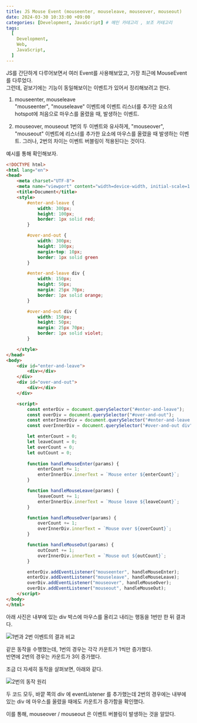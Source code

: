 ```yaml
---
title: JS Mouse Event (mouseenter, mouseleave, mouseover, mouseout)
date: 2024-03-30 10:33:00 +09:00
categories: [Development, JavaScript] # 메인 카테고리 , 보조 카테고리
tags:
  [
    Development,
    Web,
    JavaScript,
  ]
---
```


JS를 간단하게 다루어보면서 여러 Event를 사용해보았고, 가장 최근에 MouseEvent를 다루었다.  
그런데, 겉보기에는 기능이 동일해보이는 이벤트가 있어서 정리해보려고 한다.

1. mouseenter, mouseleave  
 "mouseenter", "mouseleave" 이벤트에 이벤트 리스너를 추가한 요소의 hotspot에 처음으로 마우스를 올렸을 때, 발생하는 이벤트.

2. mouseover, mouseout
 1번의 두 이벤트와 유사하게, "mouseover", "mouseout" 이벤트에 리스너를 추가한 요소에 마우스를 올렸을 때 발생하는 이벤트. 그러나, 2번의 차이는 이벤트 버블링이 적용된다는 것이다. 

예시를 통해 확인해보자.

```html
<!DOCTYPE html>
<html lang="en">
<head>
    <meta charset="UTF-8">
    <meta name="viewport" content="width=device-width, initial-scale=1.0">
    <title>Document</title>
    <style>
        #enter-and-leave {
            width: 300px;
            height: 100px;
            border: 1px solid red;
        }

        #over-and-out {
            width: 300px;
            height: 100px;
            margin-top: 10px;
            border: 1px solid green
        }

        #enter-and-leave div {
            width: 150px;
            height: 50px;
            margin: 25px 70px;
            border: 1px solid orange;
        }

        #over-and-out div {
            width: 150px;
            height: 50px;
            margin: 25px 70px;
            border: 1px solid violet;
        }

    </style>
</head>
<body>
    <div id="enter-and-leave">
        <div></div>
    </div>
    <div id="over-and-out">
        <div></div>
    </div>

    <script>
        const enterDiv = document.querySelector("#enter-and-leave");
        const overDiv = document.querySelector("#over-and-out");
        const enterInnerDiv = document.querySelector("#enter-and-leave div");
        const overInnerDiv = document.querySelector("#over-and-out div");

        let enterCount = 0;
        let leaveCount = 0;
        let overCount = 0;
        let outCount = 0;
        
        function handleMouseEnter(params) {
            enterCount += 1;
            enterInnerDiv.innerText = `Mouse enter ${enterCount}`;
        }

        function handleMouseLeave(params) {
            leaveCount += 1;
            enterInnerDiv.innerText = `Mouse leave ${leaveCount}`;
        }

        function handleMouseOver(params) {
            overCount += 1;
            overInnerDiv.innerText = `Mouse over ${overCount}`;
        }

        function handleMouseOut(params) {
            outCount += 1;
            overInnerDiv.innerText = `Mouse out ${outCount}`;
        }

        enterDiv.addEventListener("mouseenter", handleMouseEnter);
        enterDiv.addEventListener("mouseleave", handleMouseLeave);
        overDiv.addEventListener("mouseover", handleMouseOver);
        overDiv.addEventListener("mouseout", handleMouseOut);
    </script>
</body>
</html>
```

아래 사진은 내부에 있는 div 박스에 마우스를 올리고 내리는 행동을 1번만 한 뒤 결과다.

<img src="https://kybaq.github.io/assets/img/posts/2024-03-30-JS-Mouse-Event-1.png" alt="1번과 2번 이벤트의 결과 비교">

같은 동작을 수행했는데, 1번의 경우는 각각 카운트가 1씩만 증가했다.  
반면에 2번의 경우는 카운트가 3이 증가했다.

조금 더 자세히 동작을 살펴보면, 아래와 같다.

<img src="https://kybaq.github.io/assets/img/posts/2024-03-30-JS-Mouse-Event-2.png" alt="2번의 동작 원리">

두 코드 모두, 바깥 쪽의 div 에 eventListener 를 추가했는데 2번의 경우에는 내부에 있는 div 에 마우스를 올렸을 때에도 카운트가 증가함을 확인했다.

이를 통해, mouseover / mouseout 은 이벤트 버블링이 발생하는 것을 알았다.